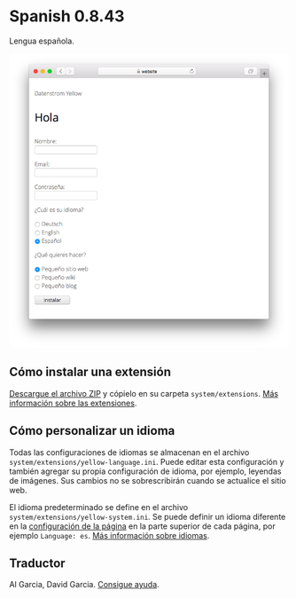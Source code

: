 # Spanish 0.8.43

Lengua española.

<p align="center"><img src="spanish-screenshot.png?raw=true" alt="Captura de pantalla"></p>

## Cómo instalar una extensión

[Descargue el archivo ZIP](https://github.com/annaesvensson/yellow-language/raw/main/downloads/spanish.zip) y cópielo en su carpeta `system/extensions`. [Más información sobre las extensiones](https://github.com/annaesvensson/yellow-update).

## Cómo personalizar un idioma

Todas las configuraciones de idiomas se almacenan en el archivo `system/extensions/yellow-language.ini`. Puede editar esta configuración y también agregar su propia configuración de idioma, por ejemplo, leyendas de imágenes. Sus cambios no se sobrescribirán cuando se actualice el sitio web.

El idioma predeterminado se define en el archivo `system/extensions/yellow-system.ini`. Se puede definir un idioma diferente en la [configuración de la página](https://github.com/annaesvensson/yellow-core#settings-page) en la parte superior de cada página, por ejemplo `Language: es`. [Más información sobre idiomas](https://datenstrom.se/yellow/help/how-to-customise-a-language).

## Traductor

Al Garcia, David Garcia. [Consigue ayuda](https://datenstrom.se/yellow/help/).
